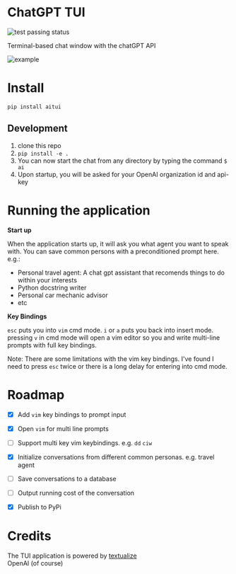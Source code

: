 # ChatGPT TUI

![test passing status](https://github.com/bdhammel/chatgpt-tui/actions/workflows/python-app.yml/badge.svg)


Terminal-based chat window with the chatGPT API

![example](./media/ex.png)


# Install

```
pip install aitui
```

## Development 
 1. clone this repo
 3. `pip install -e .`
 4. You can now start the chat from any directory by typing the command `$ ai`
 5. Upon startup, you will be asked for your OpenAI organization id and api-key
 
# Running the application

**Start up**

When the application starts up, it will ask you what agent you want to speak with.
You can save common persons with a preconditioned prompt here. e.g.:
 - Personal travel agent: A chat gpt assistant that recomends things to do within your interests
 - Python docstring writer
 - Personal car mechanic advisor
 - etc

**Key Bindings**

`esc` puts you into `vim` cmd mode. `i` or `a` puts you back into insert mode.
pressing `v` in cmd mode will open a vim editor so you and write multi-line prompts with full key bindings.

Note: There are some limitations with the vim key bindings. I've found I need to press `esc` twice or there is a long delay for entering into cmd mode. 

# Roadmap

 - [x] Add `vim` key bindings to prompt input
 - [x] Open `vim` for multi line prompts
 - [ ] Support multi key vim keybindings. e.g. `dd` `ciw` 
 - [x] Initialize conversations from different common personas. e.g. travel agent
 - [ ] Save conversations to a database
 - [ ] Output running cost of the conversation
 - [x] Publish to PyPi
 
 
# Credits

The TUI application is powered by [textualize](https://textual.textualize.io)  
OpenAI (of course)
